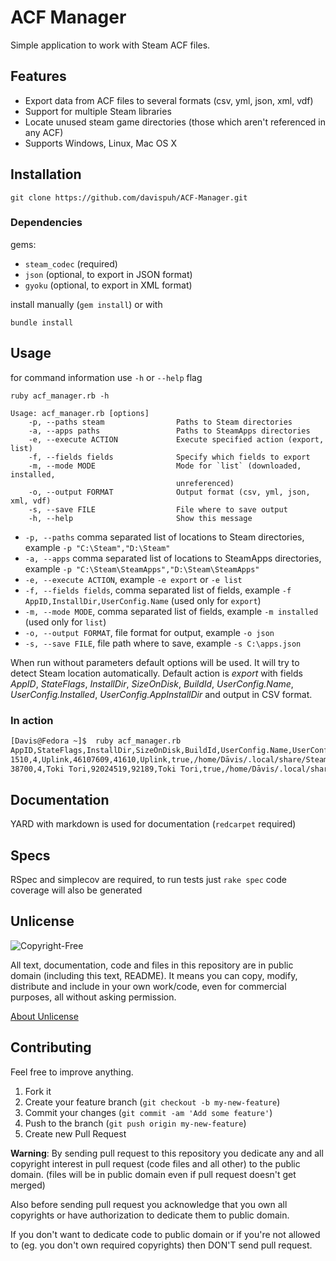 # ACF Manager

Simple application to work with Steam ACF files.


## Features

* Export data from ACF files to several formats (csv, yml, json, xml, vdf)
* Support for multiple Steam libraries
* Locate unused steam game directories (those which aren't referenced in any ACF)
* Supports Windows, Linux, Mac OS X


## Installation

`git clone https://github.com/davispuh/ACF-Manager.git`

### Dependencies

gems:

* `steam_codec` (required)
* `json` (optional, to export in JSON format)
* `gyoku` (optional, to export in XML format)

install manually (`gem install`) or with

`bundle install`

## Usage

for command information use `-h` or `--help` flag

`ruby acf_manager.rb -h`

```
Usage: acf_manager.rb [options]
    -p, --paths steam                Paths to Steam directories
    -a, --apps paths                 Paths to SteamApps directories
    -e, --execute ACTION             Execute specified action (export, list)
    -f, --fields fields              Specify which fields to export
    -m, --mode MODE                  Mode for `list` (downloaded, installed,
                                     unreferenced)
    -o, --output FORMAT              Output format (csv, yml, json, xml, vdf)
    -s, --save FILE                  File where to save output
    -h, --help                       Show this message
```

* `-p, --paths` comma separated list of locations to Steam directories, example `-p "C:\Steam","D:\Steam"`
* `-a, --apps` comma separated list of locations to SteamApps directories, example `-p "C:\Steam\SteamApps","D:\Steam\SteamApps"`
* `-e, --execute ACTION`, example `-e export` or `-e list`
* `-f, --fields fields`, comma separated list of fields, example `-f AppID,InstallDir,UserConfig.Name` (used only for `export`)
* `-m, --mode MODE`, comma separated list of fields, example `-m installed`  (used only for `list`)
* `-o, --output FORMAT`, file format for output, example `-o json`
* `-s, --save FILE`, file path where to save, example `-s C:\apps.json`

When run without parameters default options will be used. It will try to detect Steam location automatically.
Default action is _export_ with fields _AppID_, _StateFlags_, _InstallDir_, _SizeOnDisk_, _BuildId_, _UserConfig.Name_, _UserConfig.Installed_, _UserConfig.AppInstallDir_
and output in CSV format.

### In action

```bash
[Davis@Fedora ~]$  ruby acf_manager.rb 
AppID,StateFlags,InstallDir,SizeOnDisk,BuildId,UserConfig.Name,UserConfig.Installed,UserConfig.AppInstallDir
1510,4,Uplink,46107609,41610,Uplink,true,/home/Dāvis/.local/share/Steam/steamapps/common/Uplink
38700,4,Toki Tori,92024519,92189,Toki Tori,true,/home/Dāvis/.local/share/Steam/SteamApps/common/Toki Tori
```


## Documentation

YARD with markdown is used for documentation (`redcarpet` required)

## Specs

RSpec and simplecov are required, to run tests just `rake spec`
code coverage will also be generated

## Unlicense

![Copyright-Free](http://unlicense.org/pd-icon.png)

All text, documentation, code and files in this repository are in public domain (including this text, README).
It means you can copy, modify, distribute and include in your own work/code, even for commercial purposes, all without asking permission.

[About Unlicense](http://unlicense.org/)

## Contributing

Feel free to improve anything.

1. Fork it
2. Create your feature branch (`git checkout -b my-new-feature`)
3. Commit your changes (`git commit -am 'Add some feature'`)
4. Push to the branch (`git push origin my-new-feature`)
5. Create new Pull Request


**Warning**: By sending pull request to this repository you dedicate any and all copyright interest in pull request (code files and all other) to the public domain. (files will be in public domain even if pull request doesn't get merged)

Also before sending pull request you acknowledge that you own all copyrights or have authorization to dedicate them to public domain.

If you don't want to dedicate code to public domain or if you're not allowed to (eg. you don't own required copyrights) then DON'T send pull request.

